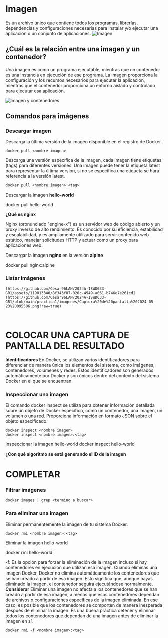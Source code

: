 # Imagen
Es un archivo único que contiene todos los programas, librerías, dependencias y configuraciones necesarias para instalar y/o ejecutar una aplicación o un conjunto de aplicaciones.
![Imagen](imagenes/imagen.PNG)


## ¿Cuál es la relación entre una imagen y un contenedor? 
Una imagen es como un programa ejecutable, mientras que un contenedor es una instancia en ejecución de ese programa. La imagen proporciona la configuración y los recursos necesarios para ejecutar la aplicación, mientras que el contenedor proporciona un entorno aislado y controlado para ejecutar esa aplicación.

![Imagen y contenedores](imagenes/imagenYcontenedores.JPG)
## Comandos para imágenes

### Descargar imagen
Descarga la última versión de la imagen disponible en el registro de Docker.

```
docker pull <nombre imagen> 
```

Descarga una versión específica de la imagen, cada imagen tiene etiquetas (tags) para diferentes versiones.
Una imagen puede tener la etiqueta latest para representar la última versión, si no se especifica una etiqueta se hará referencia a la versión latest.

```
docker pull <nombre imagen>:<tag>
```

Descargar la imagen **hello-world**

docker pull hello-world 

**¿Qué es nginx**

Nginx (pronunciado "engine-x") es un servidor web de código abierto y un proxy inverso de alto rendimiento. Es conocido por su eficiencia, estabilidad y escalabilidad, y es ampliamente utilizado para servir contenido web estático, manejar solicitudes HTTP y actuar como un proxy para aplicaciones web.

Descargar la imagen  **nginx** en la versión **alpine**

docker pull nginx:alpine

### Listar imágenes

```
[https://github.com/Cesar96LAN/2024A-ISWD633-GR1/assets/119013340/8f343f87-020c-4949-a061-b746e7e261cd](https://github.com/Cesar96LAN/2024A-ISWD633-GR1/blob/main/practica1/imagenes/Captura%20de%20pantalla%202024-05-23%20095506.png?raw=true)



```

# COLOCAR UNA CAPTURA DE PANTALLA DEL RESULTADO 

**Identificadores**
En Docker, se utilizan varios identificadores para diferenciar de manera única los elementos del sistema, como imágenes, contenedores, volúmenes y redes. Estos identificadores son generados automáticamente por Docker y son únicos dentro del contexto del sistema Docker en el que se encuentran. 

### Inspeccionar una imagen
El comando docker inspect se utiliza para obtener información detallada sobre un objeto de Docker específico, como un contenedor, una imagen, un volumen o una red.  Proporciona información en formato JSON sobre el objeto especificado.

```
docker inspect <nombre imagen>
docker inspect <nombre imagen>:<tag>
```

Inspeccionar la imagen hello-world 
docker inspect hello-world

**¿Con qué algoritmo se está generando el ID de la imagen**
# COMPLETAR

### Filtrar imágenes

```
docker images | grep <termino a buscar>

```

### Para eliminar una imagen

Eliminar permanentemente la imagen de tu sistema Docker.

```
docker rmi <nombre imagen>:<tag>
```

Eliminar la imagen hello-world

docker rmi hello-world:<tag>

-f: Es la opción para forzar la eliminación de la imagen incluso si hay contenedores en ejecución que utilizan esa imagen.
Cuando eliminas una imagen Docker, Docker no elimina automáticamente los contenedores que se han creado a partir de esa imagen. Esto significa que, aunque hayas eliminado la imagen, el contenedor seguirá ejecutándose normalmente.  
**Considerar**
Eliminar una imagen no afecta a los contenedores que se han creado a partir de esa imagen, a menos que esos contenedores dependan de archivos o configuraciones específicas de la imagen eliminada. En ese caso, es posible que los contenedores se comporten de manera inesperada después de eliminar la imagen.
Es una buena práctica detener y eliminar todos los contenedores que dependan de una imagen antes de eliminar la imagen en sí.

```
docker rmi -f <nombre imagen>:<tag>
```

